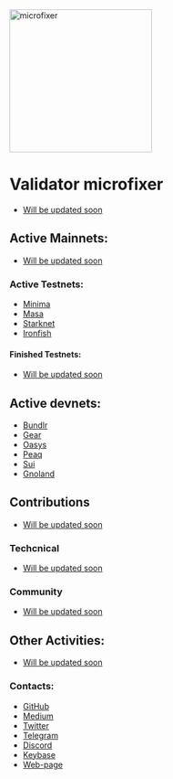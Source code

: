 <img src="https://user-images.githubusercontent.com/105043376/181043484-d90c5f05-20f0-457e-86a7-5897e3b6bc46.png" alt="microfixer" width="250" height="250">

# Validator microfixer
- [Will be updated soon]()

## Active Mainnets:
- [Will be updated soon]()

### Active Testnets:
- [Minima]()
- [Masa]()
- [Starknet]()
- [Ironfish]()

#### Finished Testnets:
- [Will be updated soon]()

## Active devnets:
- [Bundlr]()
- [Gear]()
- [Oasys]()
- [Peaq]()
- [Sui]()
- [Gnoland]()

## Contributions 
- [Will be updated soon]()

### Techcnical
- [Will be updated soon]()

### Community
- [Will be updated soon]()

## Other Activities:
- [Will be updated soon]()

### Contacts:
- [GitHub](https://github.com/microfixer)
- [Medium]()
- [Twitter]()
- [Telegram](https://t.me/microfixer)
- [Discord]()
- [Keybase](https://keybase.io/microfixer)
- [Web-page](http://validarium.net)
